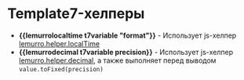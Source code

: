 # Template7-хелперы
- **{{lemurrolocaltime t7variable "format"}}** - Использует js-хелпер [lemurro.helper.localTime](20_JS-хелперы/60_localTime.md)
- **{{lemurrodecimal t7variable precision}}** - Использует js-хелпер [lemurro.helper.decimal](20_JS-хелперы/30_decimal.md), а также выполняет перед выводом `value.toFixed(precision)`